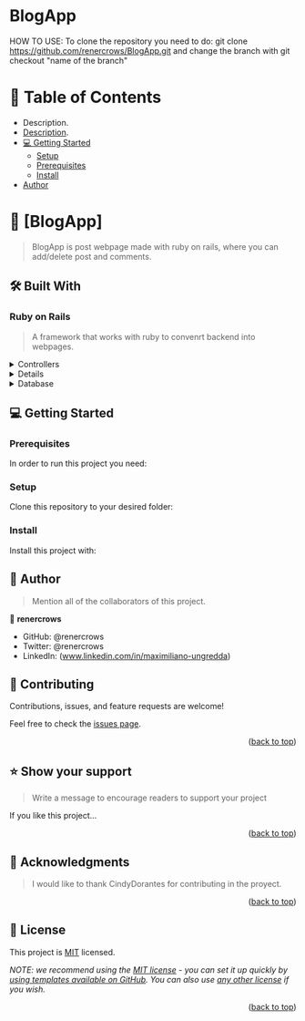 # BlogApp

HOW TO USE:
To clone the repository you need to do: git clone https://github.com/renercrows/BlogApp.git and change the branch with git checkout "name of the branch"

<!-- TABLE OF CONTENTS -->

# 📗 Table of Contents

- Description.
- [Description](#description).
- [💻 Getting Started](#getting-started)
  - [Setup](#setup)
  - [Prerequisites](#prerequisites)
  - [Install](#install)
- [Author](#author)

<!-- PROJECT DESCRIPTION -->

# 📖 [BlogApp] <a name="about-project"></a>

> BlogApp is post webpage made with ruby on rails, where you can add/delete post and comments.

## 🛠 Built With <a name="built-with"></a>

### Ruby on Rails <a name="tech-stack"></a>

> A framework that works with ruby to convenrt backend into webpages.

<details>
  <summary>Controllers</summary>
  <ul>
   <li>Application_controller</li>
   <li>likes_controller</li>
   <li>comments_controller</li>
   <li>posts_controller</li>
   <li>users_controller</li>
  </ul>
</details>

<details>
   <li>likes</li>
   <li>comments</li>
   <li>posts</li>
   <li>users</li>
  <ul>
    <li></li>
  </ul>
</details>

<details>
<summary>Database</summary>
  <ul>
   <li>likes</li>
   <li>comments</li>
   <li>posts</li>
   <li>users</li>
  </ul>
</details>

<!-- GETTING STARTED -->

## 💻 Getting Started <a name="getting-started"></a>

### Prerequisites

In order to run this project you need:

### Setup

Clone this repository to your desired folder: 

<!--
Example commands:

```sh
  cd my-folder
  git clone https://github.com/renercrows/BlogApp.git
```
--->

### Install

Install this project with:

<!--
Example command: rails db:create

### Usage

To run the project, execute the following command:

<!--
Example command:

```sh
  rails server
```

Install this project with: 

- rails db:create
- rails s

<!-- AUTHORS -->

## 👥 Author <a name="authors"></a>

> Mention all of the collaborators of this project.

👤 **renercrows**

- GitHub: @renercrows
- Twitter: @renercrows
- LinkedIn: (www.linkedin.com/in/maximiliano-ungredda)

<!-- CONTRIBUTING -->

## 🤝 Contributing <a name="contributing"></a>

Contributions, issues, and feature requests are welcome!

Feel free to check the [issues page](../../issues/).

<p align="right">(<a href="#readme-top">back to top</a>)</p>

<!-- SUPPORT -->

## ⭐️ Show your support <a name="support"></a>

> Write a message to encourage readers to support your project

If you like this project...

<p align="right">(<a href="#readme-top">back to top</a>)</p>

<!-- ACKNOWLEDGEMENTS -->

## 🙏 Acknowledgments <a name="acknowledgements"></a>

> I would like to thank CindyDorantes for contributing in the proyect.

<p align="right">(<a href="#readme-top">back to top</a>)</p>

<!-- LICENSE -->

## 📝 License <a name="license"></a>

This project is [MIT](./LICENSE) licensed.

_NOTE: we recommend using the [MIT license](https://choosealicense.com/licenses/mit/) - you can set it up quickly by [using templates available on GitHub](https://docs.github.com/en/communities/setting-up-your-project-for-healthy-contributions/adding-a-license-to-a-repository). You can also use [any other license](https://choosealicense.com/licenses/) if you wish._

<p align="right">(<a href="#readme-top">back to top</a>)</p>
